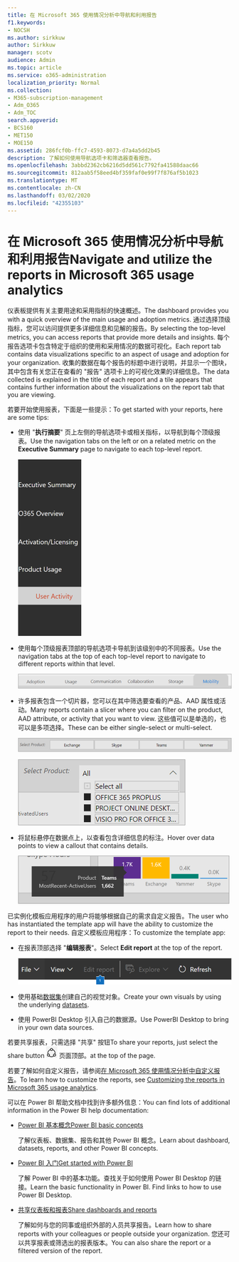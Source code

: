 ```yaml
---
title: 在 Microsoft 365 使用情况分析中导航和利用报告
f1.keywords:
- NOCSH
ms.author: sirkkuw
author: Sirkkuw
manager: scotv
audience: Admin
ms.topic: article
ms.service: o365-administration
localization_priority: Normal
ms.collection:
- M365-subscription-management
- Adm_O365
- Adm_TOC
search.appverid:
- BCS160
- MET150
- MOE150
ms.assetid: 286fcf0b-ffc7-4593-8073-d7a4a5dd2b45
description: 了解如何使用导航选项卡和筛选器查看报告。
ms.openlocfilehash: 3abbd2362cb6216d5dd561c7792fa41588daac66
ms.sourcegitcommit: 812aab5f58eed4bf359faf0e99f7f876af5b1023
ms.translationtype: MT
ms.contentlocale: zh-CN
ms.lasthandoff: 03/02/2020
ms.locfileid: "42355103"
---
```

# <a name="navigate-and-utilize-the-reports-in-microsoft-365-usage-analytics"></a><span data-ttu-id="6d461-103">在 Microsoft 365 使用情况分析中导航和利用报告</span><span class="sxs-lookup"><span data-stu-id="6d461-103">Navigate and utilize the reports in Microsoft 365 usage analytics</span></span>

<span data-ttu-id="6d461-104">仪表板提供有关主要用途和采用指标的快速概述。</span><span class="sxs-lookup"><span data-stu-id="6d461-104">The dashboard provides you with a quick overview of the main usage and adoption metrics.</span></span> <span data-ttu-id="6d461-105">通过选择顶级指标，您可以访问提供更多详细信息和见解的报告。</span><span class="sxs-lookup"><span data-stu-id="6d461-105">By selecting the top-level metrics, you can access reports that provide more details and insights.</span></span> <span data-ttu-id="6d461-106">每个报告选项卡包含特定于组织的使用和采用情况的数据可视化。</span><span class="sxs-lookup"><span data-stu-id="6d461-106">Each report tab contains data visualizations specific to an aspect of usage and adoption for your organization.</span></span> <span data-ttu-id="6d461-107">收集的数据在每个报告的标题中进行说明，并显示一个图块，其中包含有关您正在查看的 "报告" 选项卡上的可视化效果的详细信息。</span><span class="sxs-lookup"><span data-stu-id="6d461-107">The data collected is explained in the title of each report and a tile appears that contains further information about the visualizations on the report tab that you are viewing.</span></span>

<span data-ttu-id="6d461-108">若要开始使用报表，下面是一些提示：</span><span class="sxs-lookup"><span data-stu-id="6d461-108">To get started with your reports, here are some tips:</span></span>

- <span data-ttu-id="6d461-109">使用 "**执行摘要**" 页上左侧的导航选项卡或相关指标，以导航到每个顶级报表。</span><span class="sxs-lookup"><span data-stu-id="6d461-109">Use the navigation tabs on the left or on a related metric on the **Executive Summary** page to navigate to each top-level report.</span></span>

    ![在左侧显示导航选项卡](../../media/navigate-usage-analytics1.png)

- <span data-ttu-id="6d461-111">使用每个顶级报表顶部的导航选项卡导航到该级别中的不同报表。</span><span class="sxs-lookup"><span data-stu-id="6d461-111">Use the navigation tabs at the top of each top-level report to navigate to different reports within that level.</span></span>

    ![显示每个报表顶部的导航选项卡](../../media/navigate-usage-analytics2.png)

- <span data-ttu-id="6d461-113">许多报表包含一个切片器，您可以在其中筛选要查看的产品、AAD 属性或活动。</span><span class="sxs-lookup"><span data-stu-id="6d461-113">Many reports contain a slicer where you can filter on the product, AAD attribute, or activity that you want to view.</span></span> <span data-ttu-id="6d461-114">这些值可以是单选的，也可以是多项选择。</span><span class="sxs-lookup"><span data-stu-id="6d461-114">These can be either single-select or multi-select.</span></span>

    ![显示切片器](../../media/navigate-usage-analytics3.png)

    ![显示切片器](../../media/navigate-usage-analytics4.png)


- <span data-ttu-id="6d461-117">将鼠标悬停在数据点上，以查看包含详细信息的标注。</span><span class="sxs-lookup"><span data-stu-id="6d461-117">Hover over data points to view a callout that contains details.</span></span>

    ![显示悬停示例](../../media/navigate-usage-analytics6.png)

<span data-ttu-id="6d461-119">已实例化模板应用程序的用户将能够根据自己的需求自定义报告。</span><span class="sxs-lookup"><span data-stu-id="6d461-119">The user who has instantiated the template app will have the ability to customize the report to their needs.</span></span> <span data-ttu-id="6d461-120">自定义模板应用程序：</span><span class="sxs-lookup"><span data-stu-id="6d461-120">To customize the template app:</span></span>

- <span data-ttu-id="6d461-121">在报表顶部选择 "**编辑报表**"。</span><span class="sxs-lookup"><span data-stu-id="6d461-121">Select **Edit report** at the top of the report.</span></span>

    ![显示编辑报告](../../media/navigate-usage-analytics7.png)


- <span data-ttu-id="6d461-123">使用基础[数据集](usage-analytics-data-model.md)创建自己的视觉对象。</span><span class="sxs-lookup"><span data-stu-id="6d461-123">Create your own visuals by using the underlying [datasets](usage-analytics-data-model.md).</span></span>

- <span data-ttu-id="6d461-124">使用 PowerBI Desktop 引入自己的数据源。</span><span class="sxs-lookup"><span data-stu-id="6d461-124">Use PowerBI Desktop to bring in your own data sources.</span></span>

<span data-ttu-id="6d461-125">若要共享报表，只需选择 "共享" 按钮</span><span class="sxs-lookup"><span data-stu-id="6d461-125">To share your reports, just select the share button</span></span> ![Power BI Share icon](../../media/dbb0569d-2013-4f9d-ab9d-d01b09631b92.png) <span data-ttu-id="6d461-127">页面顶部。</span><span class="sxs-lookup"><span data-stu-id="6d461-127">at the top of the page.</span></span>

<span data-ttu-id="6d461-128">若要了解如何自定义报告，请参阅[在 Microsoft 365 使用情况分析中自定义报告](customize-reports.md)。</span><span class="sxs-lookup"><span data-stu-id="6d461-128">To learn how to customize the reports, see [Customizing the reports in Microsoft 365 usage analytics](customize-reports.md).</span></span>

<span data-ttu-id="6d461-129">可以在 Power BI 帮助文档中找到许多额外信息：</span><span class="sxs-lookup"><span data-stu-id="6d461-129">You can find lots of additional information in the Power BI help documentation:</span></span>

- [<span data-ttu-id="6d461-130">Power BI 基本概念</span><span class="sxs-lookup"><span data-stu-id="6d461-130">Power BI basic concepts</span></span>](https://docs.microsoft.com/power-bi/service-basic-concepts)

    <span data-ttu-id="6d461-131">了解仪表板、数据集、报告和其他 Power BI 概念。</span><span class="sxs-lookup"><span data-stu-id="6d461-131">Learn about dashboard, datasets, reports, and other Power BI concepts.</span></span>

- [<span data-ttu-id="6d461-132">Power BI 入门</span><span class="sxs-lookup"><span data-stu-id="6d461-132">Get started with Power BI</span></span>](https://docs.microsoft.com/power-bi/service-get-started?wt.mc_id=O365_Reports_PBI_contentpack)

    <span data-ttu-id="6d461-p104">了解 Power BI 中的基本功能。查找关于如何使用 Power BI Desktop 的链接。</span><span class="sxs-lookup"><span data-stu-id="6d461-p104">Learn the basic functionality in Power BI. Find links to how to use Power BI Desktop.</span></span>

- [<span data-ttu-id="6d461-135">共享仪表板和报表</span><span class="sxs-lookup"><span data-stu-id="6d461-135">Share dashboards and reports</span></span>](https://docs.microsoft.com/power-bi/service-share-dashboards)

    <span data-ttu-id="6d461-136">了解如何与您的同事或组织外部的人员共享报告。</span><span class="sxs-lookup"><span data-stu-id="6d461-136">Learn how to share reports with your colleagues or people outside your organization.</span></span> <span data-ttu-id="6d461-137">您还可以共享报表或筛选出的报表版本。</span><span class="sxs-lookup"><span data-stu-id="6d461-137">You can also share the report or a filtered version of the report.</span></span>
